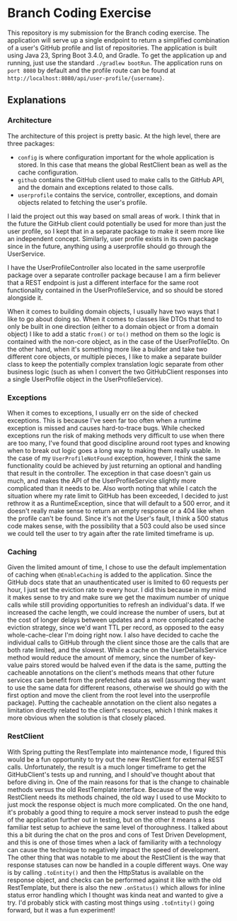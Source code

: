 # Branch Coding Exercise
This repository is my submission for the Branch coding exercise. The application will serve up a single endpoint to return 
a simplified combination of a user's GitHub profile and list of repositories. The application is built using Java 23, Spring Boot 3.4.0, 
and Gradle. To get the application up and running, just use the standard `./gradlew bootRun`. The application runs on `port 8080`
by default and the profile route can be found at `http://localhost:8080/api/user-profile/{username}`.

## Explanations

### Architecture
The architecture of this project is pretty basic. At the high level, there are three packages:
* `config` is where configuration important for the whole application is stored. In this case that means the global RestClient
  bean as well as the cache configuration.
* `github` contains the GitHub client used to make calls to the GitHub API, and the domain and exceptions related to those calls.
* `userprofile` contains the service, controller, exceptions, and domain objects related to fetching the user's profile.

I laid the project out this way based on small areas of work. I think that in the future the GitHub client could potentially 
be used for more than just the user profile, so I kept that in a separate package to make it seem more like an independent concept.
Similarly, user profile exists in its own package since in the future, anything using a userprofile should go through the UserService.

I have the UserProfileController also located in the same userprofile package over a separate controller package because
I am a firm believer that a REST endpoint is just a different interface for the same root functionality contained in the 
UserProfileService, and so should be stored alongside it.

When it comes to building domain objects, I usually have two ways that I like to go about doing so. When it comes to classes 
like DTOs that tend to only be built in one direction (either to a domain object or from a domain object) I like to add a
static `from()` or `to()` method on them so the logic is contained with the non-core object, as in the case of the UserProfileDto.
On the other hand, when it's something more like a builder and take two different core objects, or multiple pieces, I 
like to make a separate builder class to keep the potentially complex translation logic separate from other business logic 
(such as when I convert the two GitHubClient responses into a single UserProfile object in the UserProfileService).

### Exceptions
When it comes to exceptions, I usually err on the side of checked exceptions. This is because I've seen far too often when
a runtime exception is missed and causes hard-to-trace bugs. While checked exceptions run the risk of making methods very 
difficult to use when there are too many, I've found that good discipline around root types and knowing when to break out
logic goes a long way to making them really usable. In the case of my `UserProfileNotFound` exception, however, I think 
the same functionality could be achieved by just returning an optional and handling that result in the controller. The 
exception in that case doesn't gain us much, and makes the API of the UserProfileService slightly more complicated than 
it needs to be. Also worth noting that while I catch the situation where my rate limit to GitHub has been exceeded, I 
decided to just rethrow it as a RuntimeException, since that will default to a 500 error, and it doesn't really make sense 
to return an empty response or a 404 like when the profile can't be found. Since it's not the User's fault, I think a 500 
status code makes sense, with the possibility that a 503 could also be used since we could tell the user to try again after
the rate limited timeframe is up.

### Caching
Given the limited amount of time, I chose to use the default implementation of caching when `@EnableCaching` is added to
the application. Since the GitHub docs state that an unauthenticated user is limited to 60 requests per hour, I just set 
the eviction rate to every hour. I did this because in my mind it makes sense to try and make sure we get the maximum number 
of unique calls while still providing opportunities to refresh an individual's data. If we increased the cache length, we 
could increase the number of users, but at the cost of longer delays between updates and a more complicated cache eviction 
strategy, since we'd want TTL per record, as opposed to the easy whole-cache-clear I'm doing right now. I also have decided
to cache the individual calls to GitHub through the client since those are the calls that are both rate limited, and the
slowest. While a cache on the UserDetailsService method would reduce the amount of memory, since the number of key-value 
pairs stored would be halved even if the data is the same, putting the cacheable annotations on the client's methods means 
that other future services can benefit from the prefetched data as well (assuming they want to use the same data for 
different reasons, otherwise we should go with the first option and move the client from the root level into the 
userprofile package). Putting the cacheable annotation on the client also negates a limitation directly related to the 
client's resources, which I think makes it more obvious when the solution is that closely placed.

### RestClient
With Spring putting the RestTemplate into maintenance mode, I figured this would be a fun opportunity to try out the new 
RestClient for external REST calls. Unfortunately, the result is a much longer timeframe to get the GitHubClient's tests 
up and running, and I should've thought about that before diving in. One of the main reasons 
for that is the change to chainable methods versus the old RestTemplate interface. Because of the way RestClient needs 
its methods chained, the old way I used to use Mockito to just mock the response object is much more complicated. On the 
one hand, it's probably a good thing to require a mock server instead to push the edge of the application further out in 
testing, but on the other it means a less familiar test setup to achieve the same level of thoroughness. I talked about 
this a bit during the chat on the pros and cons of Test Driven Development, and this is one of those times when
a lack of familiarity with a technology can cause the technique to negatively impact the speed of development. The other
thing that was notable to me about the RestClient is the way that response statuses can now be handled in a couple 
different ways. One way is by calling `.toEntity()` and then the HttpStatus is available on the response object, and 
checks can be performed against it like with the old RestTemplate, but there is also the new `.onStatus()` which allows 
for inline status error handling which I thought was kinda neat and wanted to give a try. I'd probably stick with casting 
most things using `.toEntity()` going forward, but it was a fun experiment!